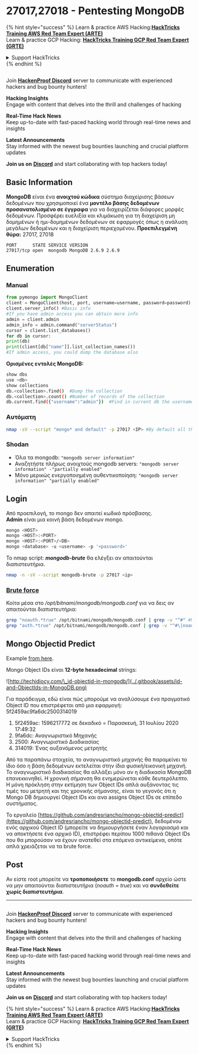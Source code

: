 # 27017,27018 - Pentesting MongoDB

{% hint style="success" %}
Learn & practice AWS Hacking:<img src="/.gitbook/assets/arte.png" alt="" data-size="line">[**HackTricks Training AWS Red Team Expert (ARTE)**](https://training.hacktricks.xyz/courses/arte)<img src="/.gitbook/assets/arte.png" alt="" data-size="line">\
Learn & practice GCP Hacking: <img src="/.gitbook/assets/grte.png" alt="" data-size="line">[**HackTricks Training GCP Red Team Expert (GRTE)**<img src="/.gitbook/assets/grte.png" alt="" data-size="line">](https://training.hacktricks.xyz/courses/grte)

<details>

<summary>Support HackTricks</summary>

* Check the [**subscription plans**](https://github.com/sponsors/carlospolop)!
* **Join the** 💬 [**Discord group**](https://discord.gg/hRep4RUj7f) or the [**telegram group**](https://t.me/peass) or **follow** us on **Twitter** 🐦 [**@hacktricks\_live**](https://twitter.com/hacktricks\_live)**.**
* **Share hacking tricks by submitting PRs to the** [**HackTricks**](https://github.com/carlospolop/hacktricks) and [**HackTricks Cloud**](https://github.com/carlospolop/hacktricks-cloud) github repos.

</details>
{% endhint %}

<figure><img src="/.gitbook/assets/image.png" alt=""><figcaption></figcaption></figure>

Join [**HackenProof Discord**](https://discord.com/invite/N3FrSbmwdy) server to communicate with experienced hackers and bug bounty hunters!

**Hacking Insights**\
Engage with content that delves into the thrill and challenges of hacking

**Real-Time Hack News**\
Keep up-to-date with fast-paced hacking world through real-time news and insights

**Latest Announcements**\
Stay informed with the newest bug bounties launching and crucial platform updates

**Join us on** [**Discord**](https://discord.com/invite/N3FrSbmwdy) and start collaborating with top hackers today!

## Basic Information

**MongoDB** είναι ένα **ανοιχτού κώδικα** σύστημα διαχείρισης βάσεων δεδομένων που χρησιμοποιεί ένα **μοντέλο βάσης δεδομένων προσανατολισμένο σε έγγραφα** για να διαχειρίζεται διάφορες μορφές δεδομένων. Προσφέρει ευελιξία και κλιμάκωση για τη διαχείριση μη δομημένων ή ημι-δομημένων δεδομένων σε εφαρμογές όπως η ανάλυση μεγάλων δεδομένων και η διαχείριση περιεχομένου. **Προεπιλεγμένη θύρα:** 27017, 27018
```
PORT      STATE SERVICE VERSION
27017/tcp open  mongodb MongoDB 2.6.9 2.6.9
```
## Enumeration

### Manual
```python
from pymongo import MongoClient
client = MongoClient(host, port, username=username, password=password)
client.server_info() #Basic info
#If you have admin access you can obtain more info
admin = client.admin
admin_info = admin.command("serverStatus")
cursor = client.list_databases()
for db in cursor:
print(db)
print(client[db["name"]].list_collection_names())
#If admin access, you could dump the database also
```
**Ορισμένες εντολές MongoDB:**
```bash
show dbs
use <db>
show collections
db.<collection>.find()  #Dump the collection
db.<collection>.count() #Number of records of the collection
db.current.find({"username":"admin"})  #Find in current db the username admin
```
### Αυτόματη
```bash
nmap -sV --script "mongo* and default" -p 27017 <IP> #By default all the nmap mongo enumerate scripts are used
```
### Shodan

* Όλα τα mongodb: `"mongodb server information"`
* Αναζητήστε πλήρως ανοιχτούς mongodb servers: `"mongodb server information" -"partially enabled"`
* Μόνο μερικώς ενεργοποιημένη αυθεντικοποίηση: `"mongodb server information" "partially enabled"`

## Login

Από προεπιλογή, το mongo δεν απαιτεί κωδικό πρόσβασης.\
**Admin** είναι μια κοινή βάση δεδομένων mongo.
```bash
mongo <HOST>
mongo <HOST>:<PORT>
mongo <HOST>:<PORT>/<DB>
mongo <database> -u <username> -p '<password>'
```
Το nmap script: _**mongodb-brute**_ θα ελέγξει αν απαιτούνται διαπιστευτήρια.
```bash
nmap -n -sV --script mongodb-brute -p 27017 <ip>
```
### [**Brute force**](../generic-methodologies-and-resources/brute-force.md#mongo)

Κοίτα μέσα στο _/opt/bitnami/mongodb/mongodb.conf_ για να δεις αν απαιτούνται διαπιστευτήρια:
```bash
grep "noauth.*true" /opt/bitnami/mongodb/mongodb.conf | grep -v "^#" #Not needed
grep "auth.*true" /opt/bitnami/mongodb/mongodb.conf | grep -v "^#\|noauth" #Not needed
```
## Mongo Objectid Predict

Example [from here](https://techkranti.com/idor-through-mongodb-object-ids-prediction/).

Mongo Object IDs είναι **12-byte hexadecimal** strings:

![http://techidiocy.com/\_id-objectid-in-mongodb/](../.gitbook/assets/id-and-ObjectIds-in-MongoDB.png)

Για παράδειγμα, εδώ είναι πώς μπορούμε να αναλύσουμε ένα πραγματικό Object ID που επιστρέφεται από μια εφαρμογή: 5f2459ac9fa6dc2500314019

1. 5f2459ac: 1596217772 σε δεκαδικό = Παρασκευή, 31 Ιουλίου 2020 17:49:32
2. 9fa6dc: Αναγνωριστικό Μηχανής
3. 2500: Αναγνωριστικό Διαδικασίας
4. 314019: Ένας αυξανόμενος μετρητής

Από τα παραπάνω στοιχεία, το αναγνωριστικό μηχανής θα παραμείνει το ίδιο όσο η βάση δεδομένων εκτελείται στην ίδια φυσική/εικονική μηχανή. Το αναγνωριστικό διαδικασίας θα αλλάξει μόνο αν η διαδικασία MongoDB επανεκκινηθεί. Η χρονική σήμανση θα ενημερώνεται κάθε δευτερόλεπτο. Η μόνη πρόκληση στην εκτίμηση των Object IDs απλά αυξάνοντας τις τιμές του μετρητή και της χρονικής σήμανσης, είναι το γεγονός ότι η Mongo DB δημιουργεί Object IDs και ανα assigns Object IDs σε επίπεδο συστήματος.

Το εργαλείο [https://github.com/andresriancho/mongo-objectid-predict](https://github.com/andresriancho/mongo-objectid-predict), δεδομένου ενός αρχικού Object ID (μπορείτε να δημιουργήσετε έναν λογαριασμό και να αποκτήσετε ένα αρχικό ID), επιστρέφει περίπου 1000 πιθανά Object IDs που θα μπορούσαν να έχουν ανατεθεί στα επόμενα αντικείμενα, οπότε απλά χρειάζεται να τα brute force.

## Post

Αν είστε root μπορείτε να **τροποποιήσετε** το **mongodb.conf** αρχείο ώστε να μην απαιτούνται διαπιστευτήρια (_noauth = true_) και να **συνδεθείτε χωρίς διαπιστευτήρια**.

***

<figure><img src="/.gitbook/assets/image.png" alt=""><figcaption></figcaption></figure>

Join [**HackenProof Discord**](https://discord.com/invite/N3FrSbmwdy) server to communicate with experienced hackers and bug bounty hunters!

**Hacking Insights**\
Engage with content that delves into the thrill and challenges of hacking

**Real-Time Hack News**\
Keep up-to-date with fast-paced hacking world through real-time news and insights

**Latest Announcements**\
Stay informed with the newest bug bounties launching and crucial platform updates

**Join us on** [**Discord**](https://discord.com/invite/N3FrSbmwdy) and start collaborating with top hackers today!

{% hint style="success" %}
Learn & practice AWS Hacking:<img src="/.gitbook/assets/arte.png" alt="" data-size="line">[**HackTricks Training AWS Red Team Expert (ARTE)**](https://training.hacktricks.xyz/courses/arte)<img src="/.gitbook/assets/arte.png" alt="" data-size="line">\
Learn & practice GCP Hacking: <img src="/.gitbook/assets/grte.png" alt="" data-size="line">[**HackTricks Training GCP Red Team Expert (GRTE)**<img src="/.gitbook/assets/grte.png" alt="" data-size="line">](https://training.hacktricks.xyz/courses/grte)

<details>

<summary>Support HackTricks</summary>

* Check the [**subscription plans**](https://github.com/sponsors/carlospolop)!
* **Join the** 💬 [**Discord group**](https://discord.gg/hRep4RUj7f) or the [**telegram group**](https://t.me/peass) or **follow** us on **Twitter** 🐦 [**@hacktricks\_live**](https://twitter.com/hacktricks\_live)**.**
* **Share hacking tricks by submitting PRs to the** [**HackTricks**](https://github.com/carlospolop/hacktricks) and [**HackTricks Cloud**](https://github.com/carlospolop/hacktricks-cloud) github repos.

</details>
{% endhint %}
